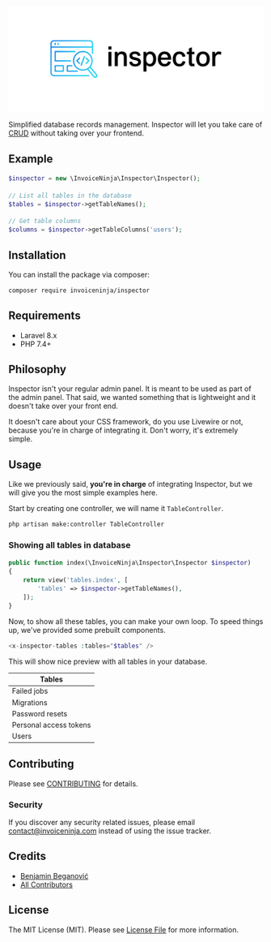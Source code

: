 <p align="center">
    <img src="https://raw.githubusercontent.com/invoiceninja/inspector/main/resources/static/cover.png" alt="inspector logo">
</p>

<!-- [![Latest Version on Packagist](https://img.shields.io/packagist/v/invoiceninja/inspector.svg?style=flat-square)](https://packagist.org/packages/invoiceninja/inspector)
[![Total Downloads](https://img.shields.io/packagist/dt/invoiceninja/inspector.svg?style=flat-square)](https://packagist.org/packages/invoiceninja/inspector)
![GitHub Actions](https://github.com/invoiceninja/inspector/actions/workflows/main.yml/badge.svg) -->

Simplified database records management. Inspector will let you take care of [CRUD](https://en.wikipedia.org/wiki/Create,_read,_update_and_delete) without taking over your frontend.

## Example
```php
$inspector = new \InvoiceNinja\Inspector\Inspector();

// List all tables in the database
$tables = $inspector->getTableNames();

// Get table columns
$columns = $inspector->getTableColumns('users');
```

## Installation

You can install the package via composer:

```bash
composer require invoiceninja/inspector
```
## Requirements
- Laravel 8.x
- PHP 7.4+

## Philosophy
Inspector isn't your regular admin panel. It is meant to be used as part of the admin panel. That said, we wanted something that is lightweight and it doesn't take over your front end. 

It doesn't care about your CSS framework, do you use Livewire or not, because you're in charge of integrating it. Don't worry, it's extremely simple.

## Usage

Like we previously said, **you're in charge** of integrating Inspector, but we will give you the most simple examples here.

Start by creating one controller, we will name it `TableController`.

```bash
php artisan make:controller TableController
```

### Showing all tables in database

```php
public function index(\InvoiceNinja\Inspector\Inspector $inspector)
{
    return view('tables.index', [
        'tables' => $inspector->getTableNames(),
    ]);
}
```

Now, to show all these tables, you can make your own loop. To speed things up, we've provided some prebuilt components.

```php
<x-inspector-tables :tables="$tables" />
```

This will show nice preview with all tables in your database.

| Tables                 |
|------------------------|
| Failed jobs            |
| Migrations             |
| Password resets        |
| Personal access tokens |
| Users                  |

## Contributing

Please see [CONTRIBUTING](https://github.com/invoiceninja/invoiceninja/blob/master/CONTRIBUTING.md) for details.

### Security

If you discover any security related issues, please email contact@invoiceninja.com instead of using the issue tracker.

## Credits

-   [Benjamin Beganović](https://github.com/invoiceninja)
-   [All Contributors](../../contributors)

## License

The MIT License (MIT). Please see [License File](LICENSE.md) for more information.

